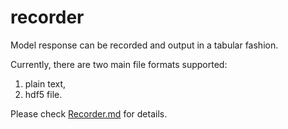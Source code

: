 # recorder

Model response can be recorded and output in a tabular fashion.

Currently, there are two main file formats supported:

1. plain text,
2. hdf5 file.

Please check [Recorder.md](../../Library/Recorder/Recorder.md) for details.
